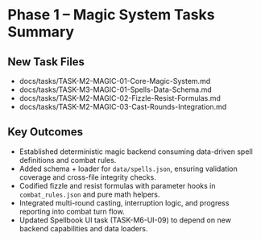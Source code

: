 # Phase 1 – Magic System Tasks Summary

## New Task Files

- docs/tasks/TASK-M2-MAGIC-01-Core-Magic-System.md
- docs/tasks/TASK-M3-MAGIC-01-Spells-Data-Schema.md
- docs/tasks/TASK-M2-MAGIC-02-Fizzle-Resist-Formulas.md
- docs/tasks/TASK-M2-MAGIC-03-Cast-Rounds-Integration.md

## Key Outcomes

- Established deterministic magic backend consuming data-driven spell definitions and combat rules.
- Added schema + loader for `data/spells.json`, ensuring validation coverage and cross-file integrity checks.
- Codified fizzle and resist formulas with parameter hooks in `combat_rules.json` and pure math helpers.
- Integrated multi-round casting, interruption logic, and progress reporting into combat turn flow.
- Updated Spellbook UI task (TASK-M6-UI-09) to depend on new backend capabilities and data loaders.
